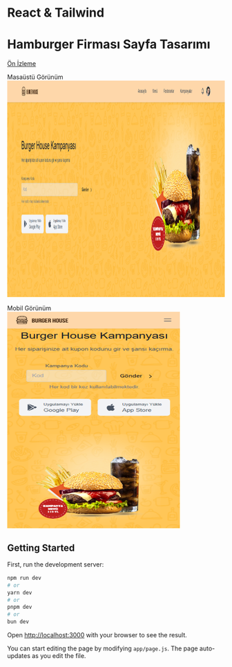 # React & Tailwind

# Hamburger Firması Sayfa Tasarımı
<a href="https://navbar-tailwind-beta.vercel.app/" target="_blank">Ön İzleme</a>

Masaüstü Görünüm
<img width="700px" height="500px" src="./public/ss_pc.png" />

Mobil Görünüm
<img width="400px" height="500px" src="./public/ss_mobile.png" />

## Getting Started

First, run the development server:

```bash
npm run dev
# or
yarn dev
# or
pnpm dev
# or
bun dev
```

Open [http://localhost:3000](http://localhost:3000) with your browser to see the result.

You can start editing the page by modifying `app/page.js`. The page auto-updates as you edit the file.

